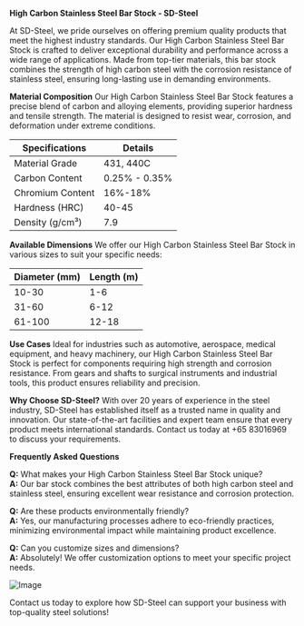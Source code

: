 **High Carbon Stainless Steel Bar Stock - SD-Steel**

At SD-Steel, we pride ourselves on offering premium quality products that meet the highest industry standards. Our High Carbon Stainless Steel Bar Stock is crafted to deliver exceptional durability and performance across a wide range of applications. Made from top-tier materials, this bar stock combines the strength of high carbon steel with the corrosion resistance of stainless steel, ensuring long-lasting use in demanding environments.

**Material Composition**
Our High Carbon Stainless Steel Bar Stock features a precise blend of carbon and alloying elements, providing superior hardness and tensile strength. The material is designed to resist wear, corrosion, and deformation under extreme conditions.

| **Specifications** | **Details**       |
|---------------------|-------------------|
| Material Grade      | 431, 440C         |
| Carbon Content      | 0.25% - 0.35%     |
| Chromium Content    | 16%-18%           |
| Hardness (HRC)      | 40-45             |
| Density (g/cm³)     | 7.9               |

**Available Dimensions**
We offer our High Carbon Stainless Steel Bar Stock in various sizes to suit your specific needs:

| **Diameter (mm)** | **Length (m)** |
|--------------------|----------------|
| 10-30             | 1-6            |
| 31-60             | 6-12           |
| 61-100            | 12-18          |

**Use Cases**
Ideal for industries such as automotive, aerospace, medical equipment, and heavy machinery, our High Carbon Stainless Steel Bar Stock is perfect for components requiring high strength and corrosion resistance. From gears and shafts to surgical instruments and industrial tools, this product ensures reliability and precision.

**Why Choose SD-Steel?**
With over 20 years of experience in the steel industry, SD-Steel has established itself as a trusted name in quality and innovation. Our state-of-the-art facilities and expert team ensure that every product meets international standards. Contact us today at +65 83016969 to discuss your requirements.

**Frequently Asked Questions**

**Q:** What makes your High Carbon Stainless Steel Bar Stock unique?  
**A:** Our bar stock combines the best attributes of both high carbon steel and stainless steel, ensuring excellent wear resistance and corrosion protection.

**Q:** Are these products environmentally friendly?  
**A:** Yes, our manufacturing processes adhere to eco-friendly practices, minimizing environmental impact while maintaining product excellence.

**Q:** Can you customize sizes and dimensions?  
**A:** Absolutely! We offer customization options to meet your specific project needs.

![Image](https://github.com/user-attachments/assets/2567258e-e124-4816-932d-1809bd27ef0b)

Contact us today to explore how SD-Steel can support your business with top-quality steel solutions!